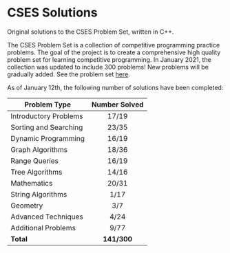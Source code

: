 # CSES Solutions

Original solutions to the CSES Problem Set, written in C++.

The CSES Problem Set is a collection of competitive programming practice problems. The goal of the project is to create a comprehensive high quality problem set for learning competitive programming. In January 2021, the collection was updated to include 300 problems! New problems will be gradually added. See the problem set [here](https://cses.fi/problemset/).

As of January 12th, the following number of solutions have been completed:

| Problem Type          | Number Solved |
|-----------------------|:-------------:|
| Introductory Problems |     17/19     |
| Sorting and Searching |     23/35     |
| Dynamic Programming   |     16/19     |
| Graph Algorithms      |     18/36     |
| Range Queries         |     16/19     |
| Tree Algorithms       |     14/16     |
| Mathematics           |     20/31     |
| String Algorithms     |      1/17     |
| Geometry              |      3/7      |
| Advanced Techniques   |      4/24     |
| Additional Problems   |      9/77     |
| **Total**             |  **141/300**  |
